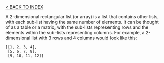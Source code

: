 [< BACK TO INDEX](README.md)

A 2-dimensional rectangular list (or array) is a list that contains other lists, with each sub-list having the same number of elements. It can be thought of as a table or a matrix, with the sub-lists representing rows and the elements within the sub-lists representing columns. For example, a 2-dimensional list with 3 rows and 4 columns would look like this:

```JS
[[1, 2, 3, 4],
 [5, 6, 7, 8],
 [9, 10, 11, 12]]
```